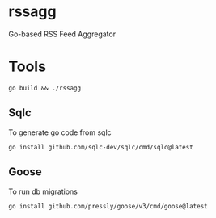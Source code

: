 # rssagg

Go-based RSS Feed Aggregator
# Tools
```shell
go build && ./rssagg
```

## Sqlc
To generate go code from sqlc
```shell
go install github.com/sqlc-dev/sqlc/cmd/sqlc@latest
```

## Goose
To run db migrations
```shell
go install github.com/pressly/goose/v3/cmd/goose@latest
```

